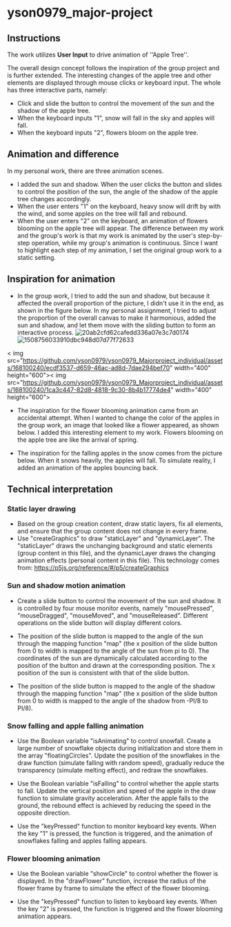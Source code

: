 # yson0979_major-project


## Instructions

The work utilizes **User Input** to drive animation of ''Apple Tree''. 

The overall design concept follows the inspiration of the group project and is further extended. The interesting changes of the apple tree and other elements are displayed through mouse clicks or keyboard input. The whole has three interactive parts, namely: 
- Click and slide the button to control the movement of the sun and the shadow of the apple tree.
- When the keyboard inputs "1", snow will fall in the sky and apples will fall.
- When the keyboard inputs "2", flowers bloom on the apple tree.

## Animation and difference

In my personal work, there are three animation scenes.
- I added the sun and shadow. When the user clicks the button and slides to control the position of the sun, the angle of the shadow of the apple tree changes accordingly.
- When the user enters "1" on the keyboard, heavy snow will drift by with the wind, and some apples on the tree will fall and rebound.
- When the user enters "2" on the keyboard, an animation of flowers blooming on the apple tree will appear.
The difference between my work and the group's work is that my work is animated by the user's step-by-step operation, while my group's animation is continuous. Since I want to highlight each step of my animation, I set the original group work to a static setting.

## Inspiration for animation

- In the group work, I tried to add the sun and shadow, but because it affected the overall proportion of the picture, I didn't use it in the end, as shown in the figure below. In my personal assignment, I tried to adjust the proportion of the overall canvas to make it harmonious, added the sun and shadow, and let them move with the sliding button to form an interactive process.
![20ab2cfd62cafedd336a07e3c7d0174](https://github.com/yson0979/yson0979_Majorproject_individual/assets/168100240/ecdf3537-d659-46ac-ad8d-7dae294bef70)
![1508756033910dbc948d07d77f72633](https://github.com/yson0979/yson0979_Majorproject_individual/assets/168100240/1ca3c447-82d8-4818-9c30-8b4b17774de4)

< img src="https://github.com/yson0979/yson0979_Majorproject_individual/assets/168100240/ecdf3537-d659-46ac-ad8d-7dae294bef70" width="400" height="600">< img src="https://github.com/yson0979/yson0979_Majorproject_individual/assets/168100240/1ca3c447-82d8-4818-9c30-8b4b17774de4" width="400" height="600">

- The inspiration for the flower blooming animation came from an accidental attempt. When I wanted to change the color of the apples in the group work, an image that looked like a flower appeared, as shown below. I added this interesting element to my work. Flowers blooming on the apple tree are like the arrival of spring.



- The inspiration for the falling apples in the snow comes from the picture below. When it snows heavily, the apples will fall. To simulate reality, I added an animation of the apples bouncing back.




## Technical interpretation

### Static layer drawing
- Based on the group creation content, draw static layers, fix all elements, and ensure that the group content does not change in every frame.
- Use "createGraphics" to draw "staticLayer" and "dynamicLayer". The "staticLayer" draws the unchanging background and static elements (group content in this file), and the dynamicLayer draws the changing animation effects (personal content in this file). This technology comes from: https://p5js.org/reference/#/p5/createGraphics

### Sun and shadow motion animation
- Create a slide button to control the movement of the sun and shadow. It is controlled by four mouse monitor events, namely "mousePressed", "mouseDragged", "mouseMoved", and "mouseReleased". Different operations on the slide button will display different colors.

- The position of the slide button is mapped to the angle of the sun through the mapping function "map" (the x position of the slide button from 0 to width is mapped to the angle of the sun from pi to 0). The coordinates of the sun are dynamically calculated according to the position of the button and drawn at the corresponding position. The x position of the sun is consistent with that of the slide button.

- The position of the slide button is mapped to the angle of the shadow through the mapping function "map" (the x position of the slide button from 0 to width is mapped to the angle of the shadow from -PI/8 to PI/8).

### Snow falling and apple falling animation

- Use the Boolean variable "isAnimating" to control snowfall. Create a large number of snowflake objects during initialization and store them in the array "floatingCircles". Update the position of the snowflakes in the draw function (simulate falling with random speed), gradually reduce the transparency (simulate melting effect), and redraw the snowflakes.

- Use the Boolean variable "isFalling" to control whether the apple starts to fall. Update the vertical position and speed of the apple in the draw function to simulate gravity acceleration. After the apple falls to the ground, the rebound effect is achieved by reducing the speed in the opposite direction.

- Use the "keyPressed" function to monitor keyboard key events. When the key "1" is pressed, the function is triggered, and the animation of snowflakes falling and apples falling appears.

### Flower blooming animation

- Use the Boolean variable "showCircle" to control whether the flower is displayed. In the "drawFlower" function, increase the radius of the flower frame by frame to simulate the effect of the flower blooming.

- Use the "keyPressed" function to listen to keyboard key events. When the key "2" is pressed, the function is triggered and the flower blooming animation appears.
